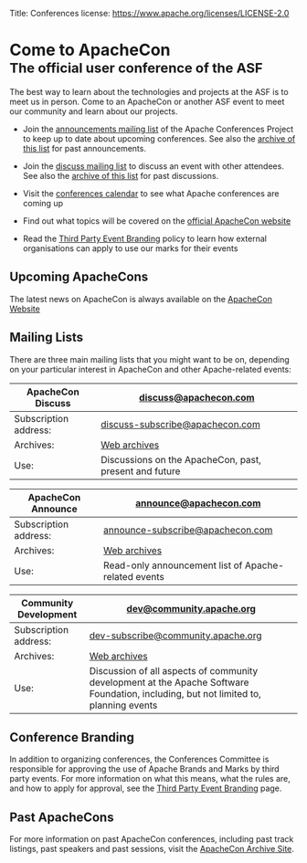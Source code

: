 Title: Conferences
license: https://www.apache.org/licenses/LICENSE-2.0

# Come to ApacheCon<br /><span class="alt"><small>The official user conference of the ASF</small></span>

The best way to learn about the technologies and projects at the ASF is to
meet us in person. Come to an ApacheCon or another ASF event to meet our
community and learn about our projects.

- Join the [announcements mailing
list](mailto:announce-subscribe@apachecon.com) of the Apache Conferences
Project to keep up to date about upcoming conferences. See also the [archive of this list](https://lists.apache.org/list.html?announce@apachecon.com) for past announcements.

- Join the [discuss mailing list](mailto:discuss-subscribe@apachecon.com) to discuss an event with other attendees. See also the [archive of this list](https://lists.apache.org/list.html?apachecon-discuss@apache.org) for past discussions.

- Visit the [conferences calendar](http://community.apache.org/calendars/conferences.html) 
to see what Apache conferences are coming up

- Find out what topics will be covered on the [official ApacheCon
website](http://apachecon.com/) 

- Read the [Third Party Event Branding](/foundation/marks/events.html) policy to learn how
 external organisations can apply to use our marks for their events

<a name="apachecon"></a>
## Upcoming ApacheCons

The latest news on ApacheCon is always available on the [ApacheCon Website](http://www.apachecon.com/)

<a name="mailinglists"></a>
## Mailing Lists

There are three main mailing lists that you might want to be on, depending on your particular interest in ApacheCon and other Apache-related events:

| ApacheCon Discuss | discuss@apachecon.com |
|-------------------|------------------------------|
| Subscription address: | [discuss-subscribe@apachecon.com](mailto:discuss-subscribe@apachecon.com) |
| Archives: | [Web archives](https://lists.apache.org/list.html?discuss@apachecon.com) |
| Use: | Discussions on the ApacheCon, past, present and future |

| ApacheCon Announce | announce@apachecon.com |
|-------------------|------------------------------|
| Subscription address: | [announce-subscribe@apachecon.com](mailto:announce-subscribe@apachecon.com) |
| Archives: | [Web archives](https://lists.apache.org/list.html?announce@apachecon.com) |
| Use: | Read-only announcement list of Apache-related events |

| Community Development | dev@community.apache.org |
|-------------------|------------------------------|
| Subscription address: | [dev-subscribe@community.apache.org](mailto:dev-subscribe@community.apache.org) |
| Archives: | [Web archives](https://lists.apache.org/list.html?dev@community.apache.org) |
| Use: | Discussion of all aspects of community development at the Apache Software Foundation, including, but not limited to, planning events |

<a name="conference-branding"></a>
## Conference Branding
In addition to organizing conferences, the Conferences Committee is responsible for approving the use of
Apache Brands and Marks by third party events. For more information on what this means, what the rules are,
and how to apply for approval, see the [Third Party Event Branding](/foundation/marks/events.html) page.

<a name="past-apachecons"></a>
## Past ApacheCons

For more information on past ApacheCon conferences, including past track listings, past speakers and
past sessions, visit the [ApacheCon Archive Site](http://apachecon.com/c/).

